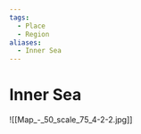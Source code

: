 ```yaml
---
tags:
  - Place
  - Region
aliases:
  - Inner Sea
---
```

# Inner Sea
![[Map_-_50_scale_75_4-2-2.jpg]]